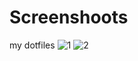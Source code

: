 # Screenshoots
my dotfiles
![1](https://raw.githubusercontent.com/xcvzn/dotfiles/main/screenshots/1.png)
![2](https://raw.githubusercontent.com/xcvzn/dotfiles/main/screenshots/2.png)
